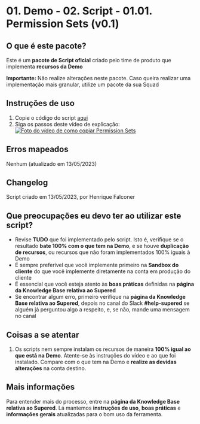 # 01. Demo - 02. Script - 01.01. Permission Sets (v0.1)

## O que é este pacote?

Este é um **pacote de Script oficial** criado pelo time de produto que implementa **recursos da Demo**

**Importante:** Não realize alterações neste pacote. Caso queira realizar uma implementação mais granular, utilize um pacote da sua Squad

## Instruções de uso

1. Copie o código do script [aqui](https://raw.githubusercontent.com/nexforce/automation-scripts/main/hubspot/automatePermissionSets.js)
2. Siga os passos deste vídeo de explicação: [![Foto do vídeo de como copiar Permission Sets](https://github.com/nexforce/automation-scripts/blob/main/hubspot/Foto%20de%20capa%20do%20vi%CC%81deo%20de%20Permission%20Sets.jpg?raw=true)](https://drive.google.com/file/d/1G2D3cH4x0_Q6jne-k65FcnVqiqjqgTt9/view?usp=share_link "Como copiar Permission Sets")

## Erros mapeados

Nenhum (atualizado em 13/05/2023)

## Changelog

Script criado em 13/05/2023, por Henrique Falconer

## Que preocupações eu devo ter ao utilizar este script?

- Revise **TUDO** que foi implementado pelo script. Isto é, verifique se o resultado **bate 100% com o que tem na Demo**, e se houve **duplicação de recursos**, ou recursos que não foram implementados 100% iguais à Demo
- É sempre preferível que você implemente primeiro na **Sandbox do cliente** do que você implemente diretamente na conta em produção do cliente
- É essencial que você esteja atento às **boas práticas** definidas na **página da Knowledge Base relativa ao Supered**
- Se encontrar algum erro, primeiro verifique na **página da Knowledge Base relativa ao Supered**, depois no canal do Slack **#help-supered** se alguém já perguntou algo a respeito, e, se não, mande uma mensagem no canal

## Coisas a se atentar

1. Os scripts nem sempre instalam os recursos de maneira **100% igual ao que está na Demo**. Atente-se às instruções do vídeo e ao que foi instalado. Compare com o que tem na Demo e **realize as devidas alterações** na conta destino.

## Mais informações

Para entender mais do processo, entre na **página da Knowledge Base relativa ao Supered**. Lá mantemos **instruções de uso**, **boas práticas** e **informações gerais** atualizadas para o bom uso da ferramenta.
